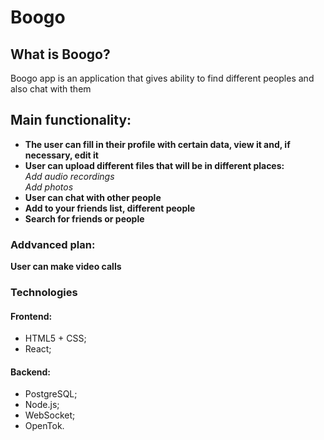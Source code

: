 <h1>Boogo</h1>
<h2>What is Boogo?</h2>
<p>Boogo app is an application that gives ability to find different peoples and also chat with them</p>
<h2>Main functionality:</h2>
<ul>
<li><strong>The user can fill in their profile with certain data, view it and, if necessary, edit it</strong></li>
<li><strong>User can upload different files that will be in different places:</strong></li>
<em>Add audio recordings</em><br>
<em>Add photos</em>
<li><strong>User can chat with other people</strong></li>
<li><strong>Add to your friends list, different people</strong></li>
<li><strong>Search for friends or people</strong></li>
</ul>

### Addvanced plan:
<p><strong>User can make video calls</strong></li>

### Technologies

#### Frontend:
- HTML5 + CSS;
- React;

#### Backend:
- PostgreSQL; 
- Node.js;
- WebSocket;
- OpenTok.

